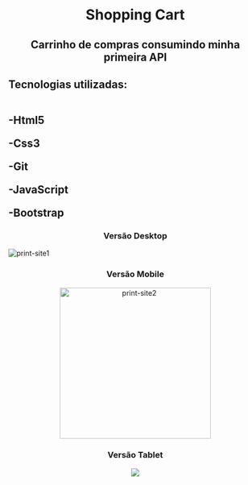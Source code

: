 <h1 align="center"> Shopping Cart </h1>
<h2 align="center">Carrinho de compras consumindo minha primeira API</h2>

<h2>Tecnologias utilizadas:
 <br> <br>
  <p>-Html5</p>
  <p>-Css3</p>
  <p>-Git</p>
  <p>-JavaScript</p>
  <p>-Bootstrap</p>
</h2> 

<h3 align="center"> Versão Desktop</h3>

<img src="https://github.com/EvertonDepla/Shopping-Cart/blob/master/assets/shopping-cart-desktop.PNG?raw=true" alt="print-site1">

<h3 align="center"> Versão Mobile</h3>

<div align="center">

<img src="https://github.com/EvertonDepla/Shopping-Cart/blob/master/assets/shopping-cart-mobile.PNG?raw=true" alt="print-site2" width="300px">

</div>

 <h3 align="center"> Versão Tablet</h3>

<div align="center">
 
<img src="https://github.com/EvertonDepla/Shopping-Cart/blob/master/assets/shopping-cart-tablet.PNG?raw=true" margin-left="200px">

 </div>
 <footer>
 <p>
